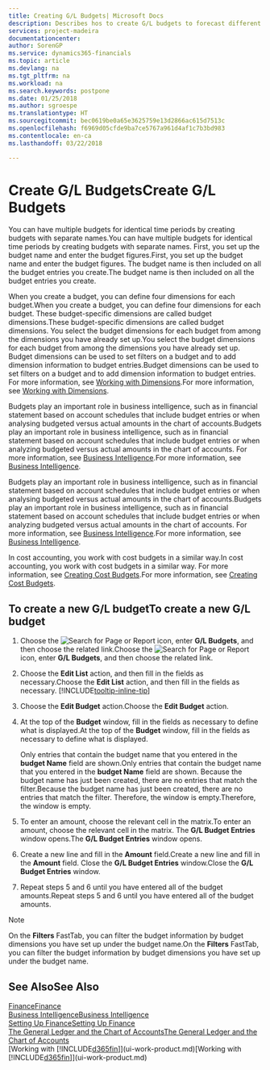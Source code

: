 ```yaml
---
title: Creating G/L Budgets| Microsoft Docs
description: Describes hos to create G/L budgets to forecast different financial activities and assign dimensions for business intelligence purposes.
services: project-madeira
documentationcenter: 
author: SorenGP
ms.service: dynamics365-financials
ms.topic: article
ms.devlang: na
ms.tgt_pltfrm: na
ms.workload: na
ms.search.keywords: postpone
ms.date: 01/25/2018
ms.author: sgroespe
ms.translationtype: HT
ms.sourcegitcommit: bec0619be0a65e3625759e13d2866ac615d7513c
ms.openlocfilehash: f6969d05cfde9ba7ce5767a961d4af1c7b3bd983
ms.contentlocale: en-ca
ms.lasthandoff: 03/22/2018

---
```

# <a name="create-gl-budgets"></a><span data-ttu-id="c2973-103">Create G/L Budgets</span><span class="sxs-lookup"><span data-stu-id="c2973-103">Create G/L Budgets</span></span>
<span data-ttu-id="c2973-104">You can have multiple budgets for identical time periods by creating budgets with separate names.</span><span class="sxs-lookup"><span data-stu-id="c2973-104">You can have multiple budgets for identical time periods by creating budgets with separate names.</span></span> <span data-ttu-id="c2973-105">First, you set up the budget name and enter the budget figures.</span><span class="sxs-lookup"><span data-stu-id="c2973-105">First, you set up the budget name and enter the budget figures.</span></span> <span data-ttu-id="c2973-106">The budget name is then included on all the budget entries you create.</span><span class="sxs-lookup"><span data-stu-id="c2973-106">The budget name is then included on all the budget entries you create.</span></span>  

 <span data-ttu-id="c2973-107">When you create a budget, you can define four dimensions for each budget.</span><span class="sxs-lookup"><span data-stu-id="c2973-107">When you create a budget, you can define four dimensions for each budget.</span></span> <span data-ttu-id="c2973-108">These budget-specific dimensions are called budget dimensions.</span><span class="sxs-lookup"><span data-stu-id="c2973-108">These budget-specific dimensions are called budget dimensions.</span></span> <span data-ttu-id="c2973-109">You select the budget dimensions for each budget from among the dimensions you have already set up.</span><span class="sxs-lookup"><span data-stu-id="c2973-109">You select the budget dimensions for each budget from among the dimensions you have already set up.</span></span> <span data-ttu-id="c2973-110">Budget dimensions can be used to set filters on a budget and to add dimension information to budget entries.</span><span class="sxs-lookup"><span data-stu-id="c2973-110">Budget dimensions can be used to set filters on a budget and to add dimension information to budget entries.</span></span> <span data-ttu-id="c2973-111">For more information, see [Working with Dimensions](finance-dimensions.md).</span><span class="sxs-lookup"><span data-stu-id="c2973-111">For more information, see [Working with Dimensions](finance-dimensions.md).</span></span>

 <span data-ttu-id="c2973-112">Budgets play an important role in business intelligence, such as in financial statement based on account schedules that include budget entries or when analysing budgeted versus actual amounts in the chart of accounts.</span><span class="sxs-lookup"><span data-stu-id="c2973-112">Budgets play an important role in business intelligence, such as in financial statement based on account schedules that include budget entries or when analyzing budgeted versus actual amounts in the chart of accounts.</span></span> <span data-ttu-id="c2973-113">For more information, see [Business Intelligence](bi.md).</span><span class="sxs-lookup"><span data-stu-id="c2973-113">For more information, see [Business Intelligence](bi.md).</span></span>

 <span data-ttu-id="c2973-114">Budgets play an important role in business intelligence, such as in financial statement based on account schedules that include budget entries or when analysing budgeted versus actual amounts in the chart of accounts.</span><span class="sxs-lookup"><span data-stu-id="c2973-114">Budgets play an important role in business intelligence, such as in financial statement based on account schedules that include budget entries or when analyzing budgeted versus actual amounts in the chart of accounts.</span></span> <span data-ttu-id="c2973-115">For more information, see [Business Intelligence](bi.md).</span><span class="sxs-lookup"><span data-stu-id="c2973-115">For more information, see [Business Intelligence](bi.md).</span></span>

<span data-ttu-id="c2973-116">In cost accounting, you work with cost budgets in a similar way.</span><span class="sxs-lookup"><span data-stu-id="c2973-116">In cost accounting, you work with cost budgets in a similar way.</span></span> <span data-ttu-id="c2973-117">For more information, see [Creating Cost Budgets](finance-create-cost-budgets.md).</span><span class="sxs-lookup"><span data-stu-id="c2973-117">For more information, see [Creating Cost Budgets](finance-create-cost-budgets.md).</span></span>    

## <a name="to-create-a-new-gl-budget"></a><span data-ttu-id="c2973-118">To create a new G/L budget</span><span class="sxs-lookup"><span data-stu-id="c2973-118">To create a new G/L budget</span></span>  
1. <span data-ttu-id="c2973-119">Choose the ![Search for Page or Report](media/ui-search/search_small.png "Search for Page or Report icon") icon, enter **G/L Budgets**, and then choose the related link.</span><span class="sxs-lookup"><span data-stu-id="c2973-119">Choose the ![Search for Page or Report](media/ui-search/search_small.png "Search for Page or Report icon") icon, enter **G/L Budgets**, and then choose the related link.</span></span>  
2. <span data-ttu-id="c2973-120">Choose the **Edit List** action, and then fill in the fields as necessary.</span><span class="sxs-lookup"><span data-stu-id="c2973-120">Choose the **Edit List** action, and then fill in the fields as necessary.</span></span> [!INCLUDE[tooltip-inline-tip](includes/tooltip-inline-tip_md.md)]  
3. <span data-ttu-id="c2973-121">Choose the **Edit Budget** action.</span><span class="sxs-lookup"><span data-stu-id="c2973-121">Choose the **Edit Budget** action.</span></span>
4. <span data-ttu-id="c2973-122">At the top of the **Budget** window, fill in the fields as necessary to define what is displayed.</span><span class="sxs-lookup"><span data-stu-id="c2973-122">At the top of the **Budget** window, fill in the fields as necessary to define what is displayed.</span></span>  

    <span data-ttu-id="c2973-123">Only entries that contain the budget name that you entered in the **budget Name** field are shown.</span><span class="sxs-lookup"><span data-stu-id="c2973-123">Only entries that contain the budget name that you entered in the **budget Name** field are shown.</span></span> <span data-ttu-id="c2973-124">Because the budget name has just been created, there are no entries that match the filter.</span><span class="sxs-lookup"><span data-stu-id="c2973-124">Because the budget name has just been created, there are no entries that match the filter.</span></span> <span data-ttu-id="c2973-125">Therefore, the window is empty.</span><span class="sxs-lookup"><span data-stu-id="c2973-125">Therefore, the window is empty.</span></span>  
5. <span data-ttu-id="c2973-126">To enter an amount, choose the relevant cell in the matrix.</span><span class="sxs-lookup"><span data-stu-id="c2973-126">To enter an amount, choose the relevant cell in the matrix.</span></span> <span data-ttu-id="c2973-127">The **G/L Budget Entries** window opens.</span><span class="sxs-lookup"><span data-stu-id="c2973-127">The **G/L Budget Entries** window opens.</span></span>  
6. <span data-ttu-id="c2973-128">Create a new line and fill in the **Amount** field.</span><span class="sxs-lookup"><span data-stu-id="c2973-128">Create a new line and fill in the **Amount** field.</span></span> <span data-ttu-id="c2973-129">Close the **G/L Budget Entries** window.</span><span class="sxs-lookup"><span data-stu-id="c2973-129">Close the **G/L Budget Entries** window.</span></span>  
7. <span data-ttu-id="c2973-130">Repeat steps 5 and 6 until you have entered all of the budget amounts.</span><span class="sxs-lookup"><span data-stu-id="c2973-130">Repeat steps 5 and 6 until you have entered all of the budget amounts.</span></span>  

> [!NOTE]  
>  <span data-ttu-id="c2973-131">On the **Filters** FastTab, you can filter the budget information by budget dimensions you have set up under the budget name.</span><span class="sxs-lookup"><span data-stu-id="c2973-131">On the **Filters** FastTab, you can filter the budget information by budget dimensions you have set up under the budget name.</span></span>   

## <a name="see-also"></a><span data-ttu-id="c2973-132">See Also</span><span class="sxs-lookup"><span data-stu-id="c2973-132">See Also</span></span>
[<span data-ttu-id="c2973-133">Finance</span><span class="sxs-lookup"><span data-stu-id="c2973-133">Finance</span></span>](finance.md)  
[<span data-ttu-id="c2973-134">Business Intelligence</span><span class="sxs-lookup"><span data-stu-id="c2973-134">Business Intelligence</span></span>](bi.md)  
[<span data-ttu-id="c2973-135">Setting Up Finance</span><span class="sxs-lookup"><span data-stu-id="c2973-135">Setting Up Finance</span></span>](finance-setup-finance.md)  
[<span data-ttu-id="c2973-136">The General Ledger and the Chart of Accounts</span><span class="sxs-lookup"><span data-stu-id="c2973-136">The General Ledger and the Chart of Accounts</span></span>](finance-general-ledger.md)  
<span data-ttu-id="c2973-137">[Working with [!INCLUDE[d365fin](includes/d365fin_md.md)]](ui-work-product.md)</span><span class="sxs-lookup"><span data-stu-id="c2973-137">[Working with [!INCLUDE[d365fin](includes/d365fin_md.md)]](ui-work-product.md)</span></span>  

